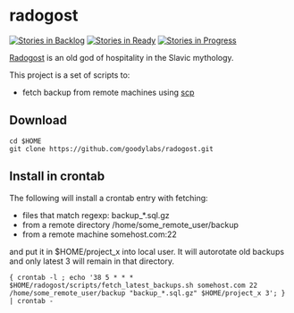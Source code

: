 # radogost
[![Stories in Backlog](https://badge.waffle.io/goodylabs/radogost.svg?label=backlog&title=Backlog)](http://waffle.io/goodylabs/radogost)
[![Stories in Ready](https://badge.waffle.io/goodylabs/radogost.svg?label=ready&title=Ready)](http://waffle.io/goodylabs/radogost)
[![Stories in Progress](https://badge.waffle.io/goodylabs/radogost.svg?label=in%20progress&title=In%20Progress)](http://waffle.io/goodylabs/radogost)

[Radogost](http://en.wikipedia.org/wiki/Radegast_%28god%29) 
is an old god of hospitality in the Slavic mythology.

This project is a set of scripts to:
* fetch backup from remote machines using [scp](http://en.wikipedia.org/wiki/Secure_copy) 

## Download 

``` 
cd $HOME
git clone https://github.com/goodylabs/radogost.git
```

## Install in crontab

The following will install a crontab entry with fetching:
* files that match regexp: backup_*.sql.gz
* from a remote directory /home/some_remote_user/backup
* from a remote machine somehost.com:22 

and put it in $HOME/project_x into local user.
It will autorotate old backups and only latest 3 will remain in that directory.

```
{ crontab -l ; echo '38 5 * * * $HOME/radogost/scripts/fetch_latest_backups.sh somehost.com 22 /home/some_remote_user/backup "backup_*.sql.gz" $HOME/project_x 3'; } | crontab -
```
